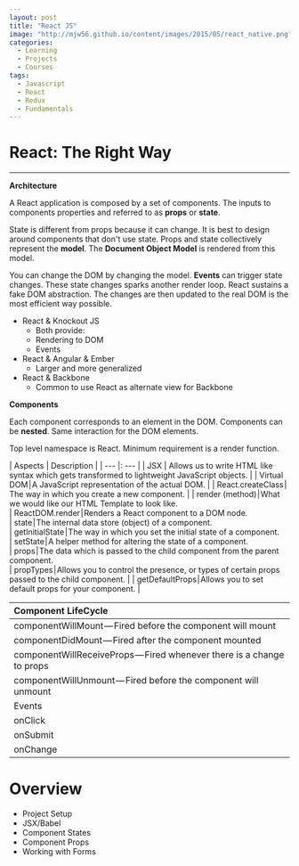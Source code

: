 ```yaml
---
layout: post
title: "React JS"
image: "http://mjw56.github.io/content/images/2015/05/react_native.png"
categories:
  - Learning
  - Projects
  - Courses
tags:
  - Javascript
  - React
  - Redux
  - Fundamentals
---
```

# React: The Right Way
---

**Architecture**

A React application is composed by a set of components. The inputs to components properties and referred to as **props** or **state**.  

State is different from props because it can change. It is best to design around components that don't use state. Props and state collectively represent the **model**. The **Document Object Model** is rendered from this model.  

You can change the DOM by changing the model. **Events** can trigger state changes. These state changes sparks another render loop. React sustains a fake DOM abstraction. The changes are then updated to the real DOM is the most efficient way possible.  

* React & Knockout JS
  * Both provide:
   * Rendering to DOM
   * Events
* React & Angular & Ember
  * Larger and more generalized
* React & Backbone
    * Common to use React as alternate view for Backbone

**Components**

Each component corresponds to an element in the DOM. Components can be **nested**. Same interaction for the DOM elements.  

Top level namespace is React. Minimum requirement is a render function.

| Aspects | Description |
| --- |: --- |
| JSX | Allows us to write HTML like syntax which gets transformed to lightweight JavaScript objects.  |
| Virtual DOM | A JavaScript representation of the actual DOM.  |
| React.createClass | The way in which you create a new component.  |
| render (method) | What we would like our HTML Template to look like.  
| ReactDOM.render | Renders a React component to a DOM node.  
| state | The internal data store (object) of a component.  
| getInitialState | The way in which you set the initial state of a component.  
| setState | A helper method for altering the state of a component.  
| props | The data which is passed to the child component from the parent component.  
| propTypes | Allows you to control the presence, or types of certain props passed to the child  component.  |
| getDefaultProps | Allows you to set default props for your component. |

| Component LifeCycle  |
| :--- |
| componentWillMount — Fired before the component will mount |
| componentDidMount — Fired after the component mounted  |
| componentWillReceiveProps — Fired whenever there is a change to props |  
| componentWillUnmount — Fired before the component will unmount |
| Events  |
| onClick  |
| onSubmit  |
| onChange  |  

# Overview  

* Project Setup
* JSX/Babel
* Component States
* Component Props
* Working with Forms  
